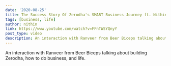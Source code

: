 ```yaml
---
date: '2020-08-25'
title: The Success Story Of Zerodha's SMART Business Journey ft. Nithin Kamath | The Ranveer Show
tags: [business, life]
author: nithin
link: https://www.youtube.com/watch?v=FFnTWSYQnyY
post_type: video
description: An interaction with Ranveer from Beer Biceps talking about building Zerodha, how to do business, and life.
---
```


An interaction with Ranveer from Beer Biceps talking about building Zerodha, how to do business, and life.